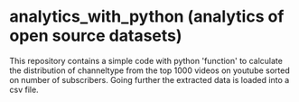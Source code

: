 # analytics_with_python (analytics of open source datasets)

This repository contains a simple code with python 'function' to calculate the distribution of channeltype from the top 1000 videos on youtube sorted on number of subscribers.
Going further the extracted data is loaded into a csv file.
